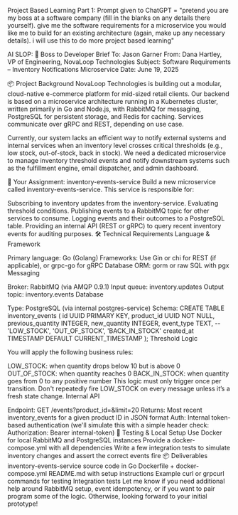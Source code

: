 Project Based Learning Part 1:
Prompt given to ChatGPT = "pretend you are my boss at a software company (fill in the blanks on any details there yourself). give me the software requirements for a microservice you would like me to build for an existing architecture (again, make up any necessary details). i will use this to do more project based learning"

AI SLOP:
💼 Boss to Developer Brief
To: Jason Garner
From: Dana Hartley, VP of Engineering, NovaLoop Technologies
Subject: Software Requirements – Inventory Notifications Microservice
Date: June 19, 2025

📦 Project Background
NovaLoop Technologies is building out a modular, cloud-native e-commerce platform for mid-sized retail clients. Our backend is based on a microservice architecture running in a Kubernetes cluster, written primarily in Go and Node.js, with RabbitMQ for messaging, PostgreSQL for persistent storage, and Redis for caching. Services communicate over gRPC and REST, depending on use case.

Currently, our system lacks an efficient way to notify external systems and internal services when an inventory level crosses critical thresholds (e.g., low stock, out-of-stock, back in stock). We need a dedicated microservice to manage inventory threshold events and notify downstream systems such as the fulfillment engine, email dispatcher, and admin dashboard.

🧩 Your Assignment: inventory-events-service
Build a new microservice called inventory-events-service. This service is responsible for:

Subscribing to inventory updates from the inventory-service.
Evaluating threshold conditions.
Publishing events to a RabbitMQ topic for other services to consume.
Logging events and their outcomes to a PostgreSQL table.
Providing an internal API (REST or gRPC) to query recent inventory events for auditing purposes.
🛠️ Technical Requirements
Language & Framework

Primary language: Go (Golang)
Frameworks: Use Gin or chi for REST (if applicable), or grpc-go for gRPC
Database ORM: gorm or raw SQL with pgx
Messaging

Broker: RabbitMQ (via AMQP 0.9.1)
Input queue: inventory.updates
Output topic: inventory.events
Database

Type: PostgreSQL (via internal postgres-service)
Schema:
CREATE TABLE inventory_events (
    id UUID PRIMARY KEY,
    product_id UUID NOT NULL,
    previous_quantity INTEGER,
    new_quantity INTEGER,
    event_type TEXT, -- 'LOW_STOCK', 'OUT_OF_STOCK', 'BACK_IN_STOCK'
    created_at TIMESTAMP DEFAULT CURRENT_TIMESTAMP
);
Threshold Logic

You will apply the following business rules:

LOW_STOCK: when quantity drops below 10 but is above 0
OUT_OF_STOCK: when quantity reaches 0
BACK_IN_STOCK: when quantity goes from 0 to any positive number
This logic must only trigger once per transition. Don't repeatedly fire LOW_STOCK on every message unless it’s a fresh state change.
Internal API

Endpoint: GET /events?product_id=<uuid>&limit=20
Returns: Most recent inventory_events for a given product ID in JSON format
Auth: Internal token-based authentication (we'll simulate this with a simple header check: Authorization: Bearer internal-token)
🧪 Testing & Local Setup
Use Docker for local RabbitMQ and PostgreSQL instances
Provide a docker-compose.yml with all dependencies
Write a few integration tests to simulate inventory changes and assert the correct events fire
📦 Deliverables
inventory-events-service source code in Go
Dockerfile + docker-compose.yml
README.md with setup instructions
Example curl or grpcurl commands for testing
Integration tests
Let me know if you need additional help around RabbitMQ setup, event idempotency, or if you want to pair program some of the logic. Otherwise, looking forward to your initial prototype!
